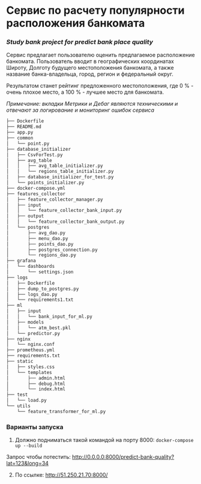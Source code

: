 # Сервис по расчету популярности расположения банкомата
### *Study bank project for predict bank place quality*

Сервис предлагает пользователю оценить предлагаемое расположение банкомата.
Пользователь вводит в географических координатах Широту, Долготу будущего местоположения банкомата, а также название банка-владельца, город, регион и федеральный округ.

Результатом станет рейтинг предложенного местоположения, где 0 % - очень плохое место, а 100 % - лучшее место для банкомата.

*Примечание: вкладки Метрики и Дебаг являются техническими и отвечают за логирование и мониторинг ошибок сервиса*

```bash
├── Dockerfile
├── README.md
├── app.py
├── common
│   └── point.py
├── database_initializer
│   ├── CsvForTest.py
│   ├── avg_table
│   │   ├── avg_table_initializer.py
│   │   └── regions_table_initializer.py
│   ├── database_initializer_for_test.py
│   └── points_initializer.py
├── docker-compose.yml
├── features_collector
│   ├── feature_collector_manager.py
│   ├── input
│   │   └── feature_collector_bank_input.py
│   ├── output
│   │   └── feature_collector_bank_output.py
│   └── postgres
│       ├── avg_dao.py
│       ├── menu_dao.py
│       ├── points_dao.py
│       ├── postgres_connection.py
│       └── regions_dao.py
├── grafana
│   └── dashboards
│       └── settings.json
├── logs
│   ├── Dockerfile
│   ├── dump_to_postgres.py
│   ├── logs_dao.py
│   └── requirements1.txt
├── ml
│   ├── input
│   │   └── bank_input_for_ml.py
│   ├── models
│   │   └── atm_best.pkl
│   └── predictor.py
├── nginx
│   └── nginx.conf
├── prometheus.yml
├── requirements.txt
├── static
│   ├── styles.css
│   └── templates
│       ├── admin.html
│       ├── debug.html
│       └── index.html
├── test
│   └── load.py
└── utils
    └── feature_transformer_for_ml.py
```

### Варианты запуска
1. Должно подниматься такой командой на порту 8000:
`docker-compose up --build`

Запрос чтобы потестить:
http://0.0.0.0:8000/predict-bank-quality?lat=123&long=34

2. По ссылке:
http://51.250.21.70:8000/ 
